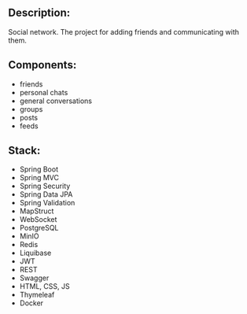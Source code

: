 ## Description: 
Social network. The project for adding friends and communicating with them.
## Components: 
- friends
- personal chats
- general conversations
- groups
- posts
- feeds
## Stack:
- Spring Boot
- Spring MVC
- Spring Security
- Spring Data JPA
- Spring Validation
- MapStruct
- WebSocket
- PostgreSQL
- MinIO
- Redis
- Liquibase
- JWT
- REST
- Swagger
- HTML, CSS, JS
- Thymeleaf
- Docker